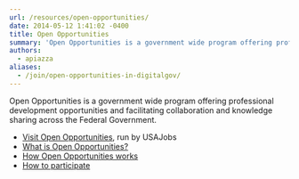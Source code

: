 ```yaml
---
url: /resources/open-opportunities/
date: 2014-05-12 1:41:02 -0400
title: Open Opportunities
summary: 'Open Opportunities is a government wide program offering professional development opportunities and facilitating collaboration and knowledge sharing across the Federal Government.'
authors:
  - apiazza
aliases:
  - /join/open-opportunities-in-digitalgov/
---
```


<div class="deck">Open Opportunities is a government wide program offering professional development opportunities and facilitating collaboration and knowledge sharing across the Federal Government.</div>

- [Visit Open Opportunities](https://openopps.usajobs.gov/), run by USAJobs
- [What is Open Opportunities?](https://usajobs.github.io/openopps-help/)
- [How Open Opportunities works](https://usajobs.github.io/openopps-help/opportunity/)
- [How to participate](https://usajobs.github.io/openopps-help/opportunity/participate/)
